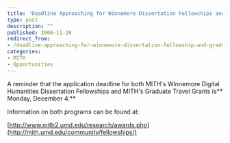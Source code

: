 ```yaml
---
title: 'Deadline Approaching for Winnemore Dissertation Fellowships and Graduate Travel Awards'
type: post
description: ""
published: 2006-11-28
redirect_from: 
- /deadline-approaching-for-winnemore-dissertation-fellowship-and-graduate-travel-awards/
categories:
- MITH
- Opportunities
---
```

A reminder that the application deadline for both MITH's Winnemore Digital Humanities Dissertation Fellowships and MITH's Graduate Travel Grants is** Monday, December 4.**

Information on both programs can be found at:

[http://www.mith2.umd.edu/research/awards.php](http://mith.umd.edu/community/fellowships/)
